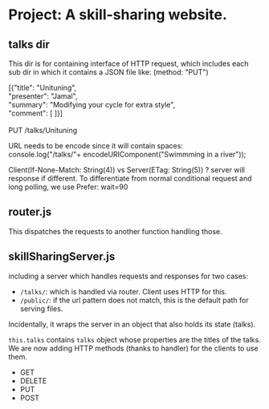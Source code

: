 # Project: A skill-sharing website.

## talks dir
This dir is for containing interface of HTTP request, which includes each sub
dir in which it contains a JSON file like: (method: "PUT")

[{"title": "Unituning", <br />
  "presenter": "Jamal", <br />
  "summary": "Modifying your cycle for extra style", <br />
  "comment": [ ]}] <br />
<br />
PUT /talks/Unituning

URL needs to be encode since it will contain spaces: <br />
console.log("/talks/"+ encodeURIComponent("Swimmming in a river"));

Client(If-None-Match: String(4)) vs Server(ETag: String(5)) ? server will
response if different. To differentiate from normal conditional request
and long polling, we use Prefer: wait=90

## router.js
This dispatches the requests to another function handling those.

## skillSharingServer.js
including a server which handles requests and responses for two cases:

* `/talks/`: which is handled via router. Client uses HTTP for this.
* `/public/`: if the url pattern does not match, this is the default path for serving files.

Incidentally, it wraps the server in an object that also holds its state (talks).

`this.talks` contains `talks` object whose properties are the titles of the talks.
We are now adding HTTP methods (thanks to handler) for the clients to use them.

* GET
* DELETE
* PUT
* POST
